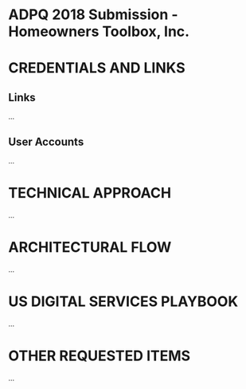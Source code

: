 # ADPQ 2018 Submission - Homeowners Toolbox, Inc.

# CREDENTIALS AND LINKS

## Links
...

## User Accounts
...

# TECHNICAL APPROACH
...

# ARCHITECTURAL FLOW
...

# US DIGITAL SERVICES PLAYBOOK
...

# OTHER REQUESTED ITEMS
...

